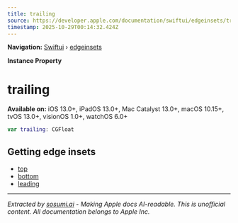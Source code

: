 ```yaml
---
title: trailing
source: https://developer.apple.com/documentation/swiftui/edgeinsets/trailing
timestamp: 2025-10-29T00:14:32.424Z
---
```


**Navigation:** [Swiftui](/documentation/swiftui) › [edgeinsets](/documentation/swiftui/edgeinsets)

**Instance Property**

# trailing

**Available on:** iOS 13.0+, iPadOS 13.0+, Mac Catalyst 13.0+, macOS 10.15+, tvOS 13.0+, visionOS 1.0+, watchOS 6.0+

```swift
var trailing: CGFloat
```

## Getting edge insets

- [top](/documentation/swiftui/edgeinsets/top)
- [bottom](/documentation/swiftui/edgeinsets/bottom)
- [leading](/documentation/swiftui/edgeinsets/leading)

---

*Extracted by [sosumi.ai](https://sosumi.ai) - Making Apple docs AI-readable.*
*This is unofficial content. All documentation belongs to Apple Inc.*
